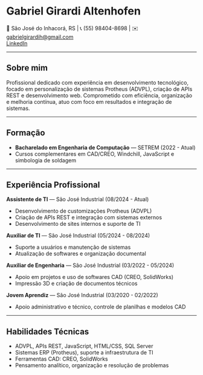 # Gabriel Girardi Altenhofen

📍 São José do Inhacorá, RS | 📞 (55) 98404-8698 | ✉️ gabrielgirardih@gmail.com  
[LinkedIn](https://www.linkedin.com/in/gabriel-altenhofen-a9ba1b235/)

---

## Sobre mim

Profissional dedicado com experiência em desenvolvimento tecnológico, focado em personalização de sistemas Protheus (ADVPL), criação de APIs REST e desenvolvimento web. Comprometido com eficiência, organização e melhoria contínua, atuo com foco em resultados e integração de sistemas.

---

## Formação

- **Bacharelado em Engenharia de Computação** — SETREM (2022 - Atual)  
- Cursos complementares em CAD/CREO, Windchill, JavaScript e simbologia de soldagem

---

## Experiência Profissional

**Assistente de TI** — São José Industrial (08/2024 - Atual)  
- Desenvolvimento de customizações Protheus (ADVPL)  
- Criação de APIs REST e integração com sistemas externos  
- Desenvolvimento de sites internos e suporte de TI  

**Auxiliar de TI** — São José Industrial (05/2024 - 08/2024)  
- Suporte a usuários e manutenção de sistemas  
- Atualização de softwares e organização documental  

**Auxiliar de Engenharia** — São José Industrial (03/2022 - 05/2024)  
- Apoio em projetos e uso de softwares CAD (CREO, SolidWorks)  
- Impressão 3D e criação de documentos técnicos  

**Jovem Aprendiz** — São José Industrial (03/2020 - 02/2022)  
- Apoio administrativo e técnico, controle de planilhas e modelos CAD

---

## Habilidades Técnicas

- ADVPL, APIs REST, JavaScript, HTML/CSS, SQL Server  
- Sistemas ERP (Protheus), suporte a infraestrutura de TI  
- Ferramentas CAD: CREO, SolidWorks  
- Pensamento analítico, organização e resolução de problemas  



